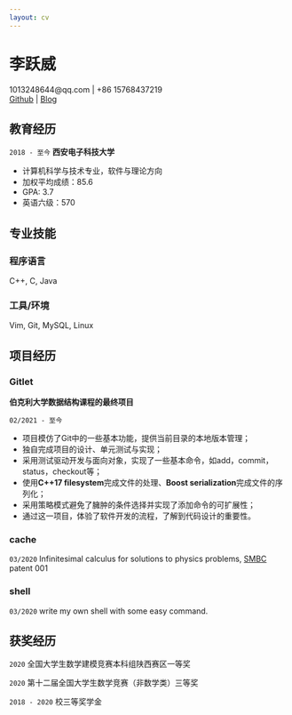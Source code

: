 ```yaml
---
layout: cv
---
```

# 李跃威

<div id="webaddress">
<a>1013248644@qq.com</a> | +86 15768437219
</div>
<div id="webaddress">
<a href="https://github.com/seineo">Github</a> | <a href="https://seineo.github.io">Blog</a>
</div>

## 教育经历

`2018 - 至今`
__西安电子科技大学__

- 计算机科学与技术专业，软件与理论方向
- 加权平均成绩：85.6 
- GPA: 3.7
- 英语六级：570

## 专业技能

### 程序语言
C++, C, Java

### 工具/环境
Vim, Git, MySQL, Linux


## 项目经历

<!-- A list is also available [online](http://scholar.google.co.uk/citations?user=LTOTl0YAAAAJ) -->

### Gitlet
__伯克利大学数据结构课程的最终项目__

`02/2021 - 至今`
- 项目模仿了Git中的一些基本功能，提供当前目录的本地版本管理；
- 独自完成项目的设计、单元测试与实现；
- 采用测试驱动开发与面向对象，实现了一些基本命令，如add，commit，status，checkout等；
- 使用**C++17 filesystem**完成文件的处理、**Boost serialization**完成文件的序列化；
- 采用策略模式避免了臃肿的条件选择并实现了添加命令的可扩展性；
- 通过这一项目，体验了软件开发的流程，了解到代码设计的重要性。


### cache

`03/2020`
Infinitesimal calculus for solutions to physics problems, [SMBC](http://www.techdirt.com/articles/20121011/09312820678/if-patents-had-been-around-time-newton.shtml) patent 001

### shell

`03/2020`
write my own shell with some easy command.


## 获奖经历

`2020`
全国大学生数学建模竞赛本科组陕西赛区一等奖

`2020`
第十二届全国大学生数学竞赛（非数学类）三等奖

`2018 - 2020`
校三等奖学金



<!-- ### Footer

Last updated: May 2013 -->


